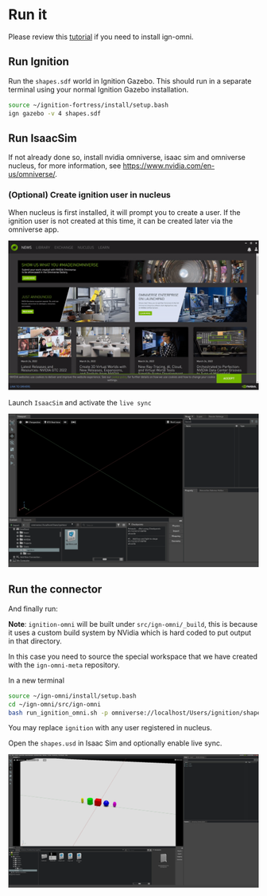 # Run it

Please review this [tutorial](./01_compile.md) if you need to install ign-omni.

## Run Ignition

Run the `shapes.sdf` world in Ignition Gazebo. This should run in a separate terminal using your normal Ignition Gazebo installation.

```bash
source ~/ignition-fortress/install/setup.bash
ign gazebo -v 4 shapes.sdf
```

## Run IsaacSim

If not already done so, install nvidia omniverse, isaac sim and omniverse nucleus, for more information, see https://www.nvidia.com/en-us/omniverse/.

### (Optional) Create ignition user in nucleus
When nucleus is first installed, it will prompt you to create a user. If the ignition user is not created at this time, it can be created later via the omniverse app.

![](omniverse-create-user.gif)

Launch `IsaacSim` and activate the `live sync`

![](live_sync.gif)

## Run the connector

And finally run:

**Note**: `ignition-omni` will be built under `src/ign-omni/_build`, this is because
it uses a custom build system by NVidia which is hard coded to put output in that directory.

In this case you need to source the special workspace that we have created
with the `ign-omni-meta` repository.

In a new terminal

```bash
source ~/ign-omni/install/setup.bash
cd ~/ign-omni/src/ign-omni
bash run_ignition_omni.sh -p omniverse://localhost/Users/ignition/shapes.usd -w shapes --pose ignition
```

You may replace `ignition` with any user registered in nucleus.

Open the `shapes.usd` in Isaac Sim and optionally enable live sync.

![](isaac-shapes.png)
